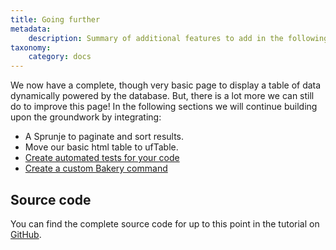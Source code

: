 ```yaml
---
title: Going further
metadata:
    description: Summary of additional features to add in the following sections
taxonomy:
    category: docs
---
```


We now have a complete, though very basic page to display a table of data dynamically powered by the database.  But, there is a lot more we can still do to improve this page! In the following sections we will continue building upon the groundwork by integrating:

- A Sprunje to paginate and sort results.
- Move our basic html table to ufTable.
- [Create automated tests for your code](/advanced/automated-tests)
- [Create a custom Bakery command](/cli/custom-commands)

## Source code

You can find the complete source code for up to this point in the tutorial on [GitHub](https://github.com/userfrosting/pastries).
